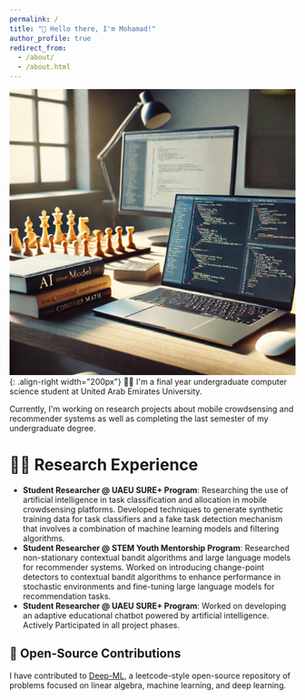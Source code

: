 ```yaml
---
permalink: /
title: "👋 Hello there, I'm Mohamad!"
author_profile: true
redirect_from: 
  - /about/
  - /about.html
---
```


![AI-generated image based on everything ChatGPT knows about me](/images/F.png){: .align-right width="200px"}
👨‍💻 I'm a final year undergraduate computer science student at United Arab Emirates University.

Currently, I'm working on research projects about mobile crowdsensing and recommender systems as well as completing the last semester of my undergraduate degree.

<!-- # Experience Overview -->

# 👨‍🔬 Research Experience
- **Student Researcher @ UAEU SURE+ Program**: Researching the use of artificial intelligence in task classification and allocation in mobile crowdsensing platforms. Developed techniques to generate synthetic training data for task classifiers and a fake task detection mechanism that involves a combination of machine learning models and filtering algorithms.
- **Student Researcher @ STEM Youth Mentorship Program**: Researched non-stationary contextual bandit algorithms and large language models for recommender systems. Worked on introducing change-point detectors to contextual bandit algorithms to enhance performance in stochastic environments and fine-tuning large language models for recommendation tasks.
- **Student Researcher @ UAEU SURE+ Program**: Worked on developing an adaptive educational chatbot powered by artificial intelligence. Actively Participated in all project phases.

## 🤖 Open-Source Contributions
I have contributed to [Deep-ML](https://www.deep-ml.com/), a leetcode-style open-source repository of problems focused on linear algebra, machine learning, and deep learning.